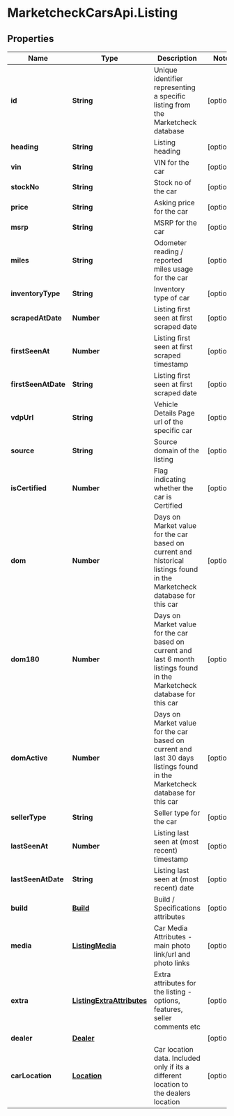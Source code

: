 # MarketcheckCarsApi.Listing

## Properties
Name | Type | Description | Notes
------------ | ------------- | ------------- | -------------
**id** | **String** | Unique identifier representing a specific listing from the Marketcheck database | [optional] 
**heading** | **String** | Listing heading | [optional] 
**vin** | **String** | VIN for the car | [optional] 
**stockNo** | **String** | Stock no of the car | [optional] 
**price** | **String** | Asking price for the car | [optional] 
**msrp** | **String** | MSRP for the car | [optional] 
**miles** | **String** | Odometer reading / reported miles usage for the car | [optional] 
**inventoryType** | **String** | Inventory type of car | [optional] 
**scrapedAtDate** | **Number** | Listing first seen at first scraped date | [optional] 
**firstSeenAt** | **Number** | Listing first seen at first scraped timestamp | [optional] 
**firstSeenAtDate** | **String** | Listing first seen at first scraped date | [optional] 
**vdpUrl** | **String** | Vehicle Details Page url of the specific car | [optional] 
**source** | **String** | Source domain of the listing | [optional] 
**isCertified** | **Number** | Flag indicating whether the car is Certified | [optional] 
**dom** | **Number** | Days on Market value for the car based on current and historical listings found in the Marketcheck database for this car | [optional] 
**dom180** | **Number** | Days on Market value for the car based on current and last 6 month listings found in the Marketcheck database for this car | [optional] 
**domActive** | **Number** | Days on Market value for the car based on current and last 30 days listings found in the Marketcheck database for this car | [optional] 
**sellerType** | **String** | Seller type for the car | [optional] 
**lastSeenAt** | **Number** | Listing last seen at (most recent) timestamp | [optional] 
**lastSeenAtDate** | **String** | Listing last seen at (most recent) date | [optional] 
**build** | [**Build**](Build.md) | Build / Specifications attributes | [optional] 
**media** | [**ListingMedia**](ListingMedia.md) | Car Media Attributes - main photo link/url and photo links | [optional] 
**extra** | [**ListingExtraAttributes**](ListingExtraAttributes.md) | Extra attributes for the listing - options, features, seller comments etc | [optional] 
**dealer** | [**Dealer**](Dealer.md) |  | [optional] 
**carLocation** | [**Location**](Location.md) | Car location data. Included only if its a different location to the dealers location | [optional] 



